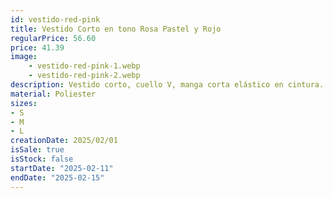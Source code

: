 ```yaml
---
id: vestido-red-pink
title: Vestido Corto en tono Rosa Pastel y Rojo
regularPrice: 56.60
price: 41.39
image: 
    - vestido-red-pink-1.webp
    - vestido-red-pink-2.webp
description: Vestido corto, cuello V, manga corta elástico en cintura.
material: Poliester
sizes: 
- S
- M
- L
creationDate: 2025/02/01
isSale: true
isStock: false
startDate: "2025-02-11"
endDate: "2025-02-15"
---
```

